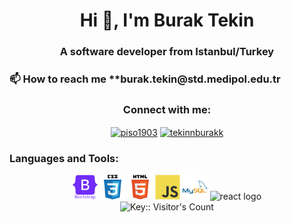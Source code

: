 <h1 align="center">Hi 👋, I'm Burak Tekin</h1>
<h3 align="center">A software developer from Istanbul/Turkey</h3>

<h3>📫 How to reach me **burak.tekin@std.medipol.edu.tr</h3>

<h3 align="center">Connect with me:</h3>
<p align="center">
<a href="https://twitter.com/piso1903" target="blank"><img align="center" src="https://raw.githubusercontent.com/rahuldkjain/github-profile-readme-generator/master/src/images/icons/Social/twitter.svg" alt="piso1903" height="30" width="40" /></a>
<a href="https://linkedin.com/in/tekinnburakk" target="blank"><img align="center" src="https://raw.githubusercontent.com/rahuldkjain/github-profile-readme-generator/master/src/images/icons/Social/linked-in-alt.svg" alt="tekinnburakk" height="30" width="40" /></a>
</p>

<h3 align="left">Languages and Tools:</h3>
<div align="center"> 
  <img src="https://raw.githubusercontent.com/devicons/devicon/master/icons/bootstrap/bootstrap-plain-wordmark.svg" alt="bootstrap" width="40" height="40"/> 
  <img src="https://raw.githubusercontent.com/devicons/devicon/master/icons/css3/css3-original-wordmark.svg" alt="css3" width="40" height="40"/> 
  <img src="https://raw.githubusercontent.com/devicons/devicon/master/icons/html5/html5-original-wordmark.svg" alt="html5" width="40" height="40"/> 
  <img src="https://raw.githubusercontent.com/devicons/devicon/master/icons/javascript/javascript-original.svg" alt="javascript" width="40" height="40"/>
  <img src="https://raw.githubusercontent.com/devicons/devicon/master/icons/mysql/mysql-original-wordmark.svg" alt="mysql" width="40" height="40"/> 
  <img src="https://cdn.jsdelivr.net/gh/devicons/devicon/icons/react/react-original.svg" height="40" alt="react logo"  />
</div>
<div align="center">
<img src="https://profile-counter.deno.dev/buraktkn/count.svg" alt="Key:: Visitor's Count" />
</div>
